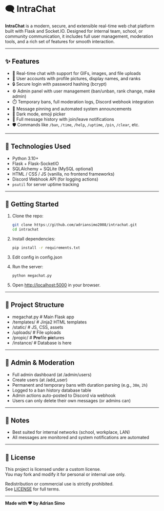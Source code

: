 # 🗨️ IntraChat

**IntraChat** is a modern, secure, and extensible real-time web chat platform built with Flask and Socket.IO. Designed for internal team, school, or community communication, it includes full user management, moderation tools, and a rich set of features for smooth interaction.

---

## ✨ Features

- 💬 Real-time chat with support for GIFs, images, and file uploads  
- 👥 User accounts with profile pictures, display names, and ranks  
- 🔒 Secure login with password hashing (bcrypt)  
- ⚙️ Admin panel with user management (ban/unban, rank change, make admin)  
- ⏱️ Temporary bans, full moderation logs, Discord webhook integration  
- 📌 Message pinning and automated system announcements  
- 🌙 Dark mode, emoji picker
- 📆 Full message history with join/leave notifications  
- 🛡️ Commands like `/ban`, `/time`, `/help`, `/uptime`, `/pin`, `/clear`, etc.

---

## 🧪 Technologies Used

- Python 3.10+  
- Flask + Flask-SocketIO  
- SQLAlchemy + SQLite (MySQL optional)  
- HTML / CSS / JS (vanilla, no frontend frameworks)  
- Discord Webhook API (for logging actions)  
- `psutil` for server uptime tracking

---

## 🚀 Getting Started

1. Clone the repo:
    ```bash
    git clone https://github.com/adriansimo2008/intrachat.git
    cd intrachat
    ```

2. Install dependencies:
    ```bash
    pip install -r requirements.txt
    ```

3. Edit config in config.json
    
4. Run the server:
    ```bash
    python megachat.py
    ```

5. Open [http://localhost:5000](http://localhost:5000) in your browser.

---

## 📁 Project Structure

 - megachat.py # Main Flask app
 - /templates/ # Jinja2 HTML templates
 - /static/ # JS, CSS, assets
 - /uploads/ # File uploads
 - /propic/ # **Pro**file **pic**tures
 - /instance/ # Database is here

---

## 🔐 Admin & Moderation

- Full admin dashboard  (at /admin/users)
- Create users (at /add_user)
- Permanent and temporary bans with duration parsing (e.g., `30m`, `2h`)  
- Logged to a ban history database table  
- Admin actions auto-posted to Discord via webhook  
- Users can only delete their own messages (or admins can)

---

## 📌 Notes

- Best suited for internal networks (school, workplace, LAN)  
- All messages are monitored and system notifications are automated

---

## 📜 License

This project is licensed under a custom license.  
You may fork and modify it for personal or internal use only.

Redistribution or commercial use is strictly prohibited.  
See [LICENSE](LICENSE) for full terms.

---

**Made with ❤️ by Adrian Simo**
